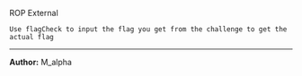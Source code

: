 ROP External

`Use flagCheck to input the flag you get from the challenge to get the actual flag`

---
**Author:** M_alpha
